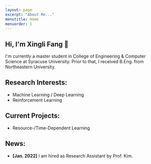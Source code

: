 ```yaml
---
layout: page
excerpt: "About Me..."
menutitle: Home
menuorder: 1
---
```


## Hi, I'm Xingli Fang 🌟
I'm currently a master student in College of Engineering & Computer Science at Syracuse University. Prior to that, I received B.Eng. from Northeastern University. 

## Research Interests:

- Machine Learning / Deep Learning
- Reinforcement Learning

## Current Projects:

- Resource-/Time-Dependent Learning

## News:

- **[Jan. 2022]** I am hired as Research Assistant by Prof. Kim.